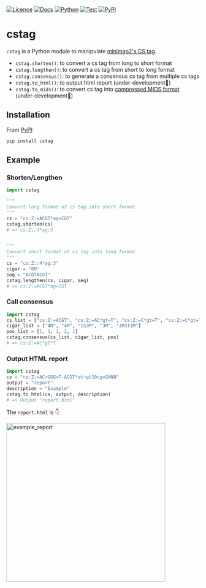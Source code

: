 [![Licence](https://img.shields.io/badge/License-MIT-9cf.svg?style=flat-square)](https://choosealicense.com/licenses/mit/)
[![Docs](https://img.shields.io/badge/Docs-passing-informational.svg?style=flat-square)](https://akikuno.github.io/cstag/cstag/)
[![Python](https://img.shields.io/pypi/pyversions/cstag.svg?label=Python&color=green&style=flat-square)](https://pypi.org/project/cstag/)
[![Test](https://img.shields.io/github/workflow/status/akikuno/cstag/Pytest?json&label=Test&color=orange&style=flat-square)](https://github.com/akikuno/cstag/actions)
[![PyPI](https://img.shields.io/pypi/v/cstag.svg?label=PyPI&color=brightgreen&style=flat-square)](https://pypi.org/project/cstag/)
<!-- [![Bioconda](https://img.shields.io/badge/Install%20with-Bioconda-brightgreen.svg)](https://anaconda.org/bioconda/cstag) -->

# cstag

`cstag` is a Python module to manipulate [minimap2's CS tag](https://github.com/lh3/minimap2#cs).

- `cstag.shorten()`: to convert a cs tag from long to short format
- `cstag.lengthen()`: to convert a cs tag from short to long format
- `cstag.consensus()`: to generate a consensus cs tag from multiple cs tags
- `cstag.to_html()`: to output html report (under-development:construction_worker:)
- `cstag.to_mids()`: to convert cs tag into [compressed MIDS format](https://journals.plos.org/plosbiology/article?id=10.1371/journal.pbio.3001507#:~:text=S6%20Fig.%20Compressed%20MIDS%20conversion.) (under-development:construction_worker:)

## Installation

From [PyPI](https://pypi.org/project/cstag/):

```bash
pip install cstag
```

<!-- From [Bioconda](https://anaconda.org/bioconda/cstag)

```bash
conda config --add channels defaults
conda config --add channels conda-forge
conda config --add channels bioconda
conda install -c bioconda cstag
``` -->

## Example

### Shorten/Lengthen
```python
import cstag

"""
Convert long format of cs tag into short format
"""
cs = "cs:Z:=ACGT*ag=CGT"
cstag.shorten(cs)
# => cs:Z::4*ag:3


"""
Convert short format of cs tag into long format
"""
cs = "cs:Z::4*ag:3"
cigar = "8M"
seq = "ACGTACGT"
cstag.lengthen(cs, cigar, seq)
# => cs:Z:=ACGT*ag=CGT
```

### Call consensus

```python
import cstag
cs_list = ["cs:Z:=ACGT", "cs:Z:=AC*gt=T", "cs:Z:=C*gt=T", "cs:Z:=C*gt=T", "cs:Z:=ACT+ccc=T"]
cigar_list = ["4M", "4M", "1S3M", "3M", "3M3I1M"]
pos_list = [1, 1, 1, 2, 1]
cstag.consensus(cs_list, cigar_list, pos)
# => cs:Z:=AC*gt*T
```

### Output HTML report

```python
import cstag
cs = "cs:Z:=AC+GGG=T-ACGT*at~gt10cg=GNNN"
output = "report"
description = "Example"
cstag.to_html(cs, output, description)
# => Output "report.html"
```
The `report.html` is :point_down:

<img width="414" alt="example_report" src="https://user-images.githubusercontent.com/15861316/158910398-67f480d2-8742-412a-b528-40e545c46513.png">
